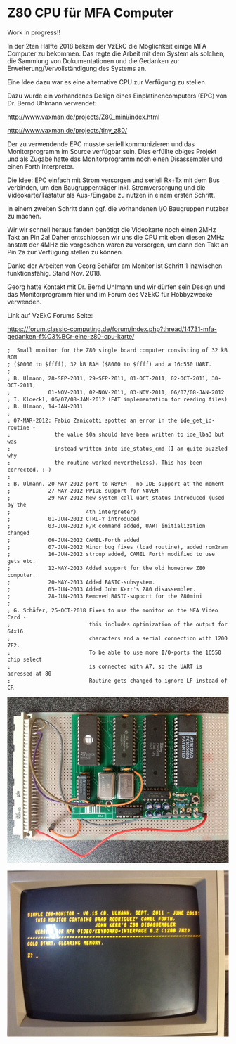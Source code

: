 # Z80 CPU für MFA Computer

Work in progress!!

In der 2ten Hälfte 2018 bekam der VzEkC die Möglichkeit einige MFA Computer zu bekommen. 
Das regte die Arbeit mit dem System als solchen, die Sammlung von Dokumentationen und die 
Gedanken zur Erweiterung/Vervollständigung des Systems an.

Eine Idee dazu war es eine alternative CPU zur Verfügung zu stellen.

Dazu wurde ein vorhandenes Design eines Einplatinencomputers (EPC) von Dr. Bernd Uhlmann verwendet:

http://www.vaxman.de/projects/Z80_mini/index.html

http://www.vaxman.de/projects/tiny_z80/


Der zu verwendende EPC musste seriell kommunizieren und das Monitorprogramm im Source verfügbar sein.
Dies erfüllte obiges Projekt und als Zugabe hatte das Monitorprogramm noch einen Disassembler und einen 
Forth Interpreter.

Die Idee: EPC einfach mit Strom versorgen und seriell Rx+Tx mit dem Bus verbinden, um den Baugruppenträger 
inkl. Stromversorgung und die Videokarte/Tastatur als Aus-/Eingabe zu nutzen in einem ersten Schritt.

In einem zweiten Schritt dann ggf. die vorhandenen I/O Baugruppen nutzbar zu machen.

Wir wir schnell heraus fanden benötigt die Videokarte noch einen 2MHz Takt an Pin 2a! Daher entschlossen wir uns die CPU
mit eben diesen 2MHz anstatt der 4MHz die vorgesehen waren zu versorgen, um dann den Takt an Pin 2a zur Verfügung stellen
zu können.

Danke der Arbeiten von Georg Schäfer am Monitor ist Schritt 1 inzwischen funktionsfähig. Stand Nov. 2018.

Georg hatte Kontakt mit Dr. Bernd Uhlmann und wir dürfen sein Design und das Monitorprogramm hier und im Forum des VzEkC für 
Hobbyzwecke verwenden.

Link auf VzEkC Forums Seite:

https://forum.classic-computing.de/forum/index.php?thread/14731-mfa-gedanken-f%C3%BCr-eine-z80-cpu-karte/

```
;  Small monitor for the Z80 single board computer consisting of 32 kB ROM 
; ($0000 to $ffff), 32 kB RAM ($8000 to $ffff) and a 16c550 UART.
;
; B. Ulmann, 28-SEP-2011, 29-SEP-2011, 01-OCT-2011, 02-OCT-2011, 30-OCT-2011,
;            01-NOV-2011, 02-NOV-2011, 03-NOV-2011, 06/07/08-JAN-2012
; I. Kloeckl, 06/07/08-JAN-2012 (FAT implementation for reading files)
; B. Ulmann, 14-JAN-2011 
;
; 07-MAR-2012: Fabio Zanicotti spotted an error in the ide_get_id-routine - 
;              the value $0a should have been written to ide_lba3 but was
;              instead written into ide_status_cmd (I am quite puzzled why
;              the routine worked nevertheless). This has been corrected. :-)
;
; B. Ulmann, 20-MAY-2012 port to N8VEM - no IDE support at the moment 
;            27-MAY-2012 PPIDE support for N8VEM
;            29-MAY-2012 New system call uart_status introduced (used by the
;                        4th interpreter)
;            01-JUN-2012 CTRL-Y introduced
;            03-JUN-2012 F/R command added, UART initialization changed
;            06-JUN-2012 CAMEL-Forth added
;            07-JUN-2012 Minor bug fixes (load routine), added rom2ram
;            16-JUN-2012 stroup added, CAMEL Forth modified to use gets etc.
;            12-MAY-2013 Added support for the old homebrew Z80 computer.
;            20-MAY-2013 Added BASIC-subsystem.
;            05-JUN-2013 Added John Kerr's Z80 disassembler.
;            28-JUN-2013 Removed BASIC-support for the Z80mini
;
; G. Schäfer, 25-OCT-2018 Fixes to use the monitor on the MFA Video Card -
;                         this includes optimization of the output for 64x16 
;                         characters and a serial connection with 1200 7E2.
;                         To be able to use more I/O-ports the 16550 chip select 
;                         is connected with A7, so the UART is adressed at 80
;                         Routine gets changed to ignore LF instead of CR
```

![z80-mfa](https://github.com/petersieg/MFA/blob/master/z80-cpu/MFA-Z80.JPG)

![z80-mon](https://github.com/petersieg/MFA/blob/master/z80-cpu/Z80-Monitor.JPG)





